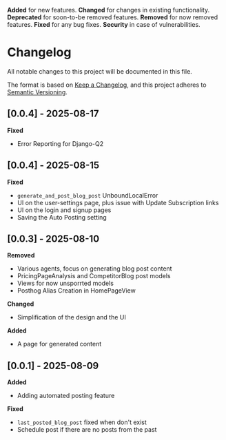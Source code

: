 <!-- Types of changes -->
**Added** for new features.
**Changed** for changes in existing functionality.
**Deprecated** for soon-to-be removed features.
**Removed** for now removed features.
**Fixed** for any bug fixes.
**Security** in case of vulnerabilities.

# Changelog

All notable changes to this project will be documented in this file.

The format is based on [Keep a Changelog](https://keepachangelog.com/en/1.1.0/),
and this project adheres to [Semantic Versioning](https://semver.org/spec/v2.0.0.html).


## [0.0.4] - 2025-08-17
**Fixed**
- Error Reporting for Django-Q2


## [0.0.4] - 2025-08-15
**Fixed**
- `generate_and_post_blog_post` UnboundLocalError
- UI on the user-settings page, plus issue with Update Subscription links
- UI on the login and signup pages
- Saving the Auto Posting setting


## [0.0.3] - 2025-08-10
**Removed**
- Various agents, focus on generating blog post content
- PricingPageAnalysis and CompetitorBlog post models
- Views for now unsporrted models
- Posthog Alias Creation in HomePageView

**Changed**
- Simplification of the design and the UI

**Added**
- A page for generated content

## [0.0.1] - 2025-08-09
**Added**
- Adding automated posting feature

**Fixed**
- `last_posted_blog_post` fixed when don't exist
- Schedule post if there are no posts from the past
